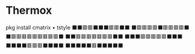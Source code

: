 # Thermox
pkg install cmatrix
• tstyle
⬛⬛🟥🟥⬛⬛⬛🟥🟥⬛⬛
⬛🟥🟥🟥🟥⬛🟥🟥🟥🟥⬛
⬛🟥🟥🟥🟥🟥🟥🟥🟥🟥⬛
⬛⬛🟥🟥🟥🟥🟥🟥🟥⬛⬛
⬛⬛⬛🟥🟥🟥🟥🟥⬛⬛⬛
⬛⬛⬛⬛🟥🟥🟥⬛⬛⬛⬛
⬛⬛⬛⬛⬛🟥⬛⬛⬛⬛⬛
